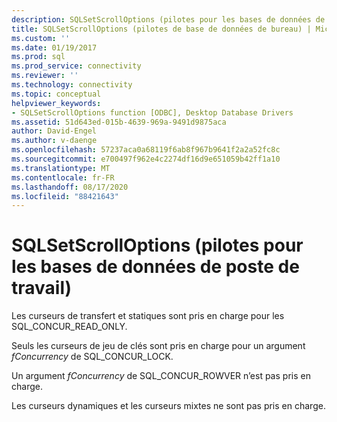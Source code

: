 ```yaml
---
description: SQLSetScrollOptions (pilotes pour les bases de données de poste de travail)
title: SQLSetScrollOptions (pilotes de base de données de bureau) | Microsoft Docs
ms.custom: ''
ms.date: 01/19/2017
ms.prod: sql
ms.prod_service: connectivity
ms.reviewer: ''
ms.technology: connectivity
ms.topic: conceptual
helpviewer_keywords:
- SQLSetScrollOptions function [ODBC], Desktop Database Drivers
ms.assetid: 51d643ed-015b-4639-969a-9491d9875aca
author: David-Engel
ms.author: v-daenge
ms.openlocfilehash: 57237aca0a68119f6ab8f967b9641f2a2a52fc8c
ms.sourcegitcommit: e700497f962e4c2274df16d9e651059b42ff1a10
ms.translationtype: MT
ms.contentlocale: fr-FR
ms.lasthandoff: 08/17/2020
ms.locfileid: "88421643"
---
```

# <a name="sqlsetscrolloptions-desktop-database-drivers"></a>SQLSetScrollOptions (pilotes pour les bases de données de poste de travail)
Les curseurs de transfert et statiques sont pris en charge pour les SQL_CONCUR_READ_ONLY.  
  
 Seuls les curseurs de jeu de clés sont pris en charge pour un argument *fConcurrency* de SQL_CONCUR_LOCK.  
  
 Un argument *fConcurrency* de SQL_CONCUR_ROWVER n’est pas pris en charge.  
  
 Les curseurs dynamiques et les curseurs mixtes ne sont pas pris en charge.
